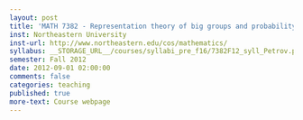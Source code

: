 ```yaml
---
layout: post
title: 'MATH 7382 - Representation theory of big groups and probability (Graduate topics course)'
inst: Northeastern University
inst-url: http://www.northeastern.edu/cos/mathematics/
syllabus: __STORAGE_URL__/courses/syllabi_pre_f16/7382F12_syll_Petrov.pdf
semester: Fall 2012
date: 2012-09-01 02:00:00
comments: false
categories: teaching
published: true
more-text: Course webpage
---
```

